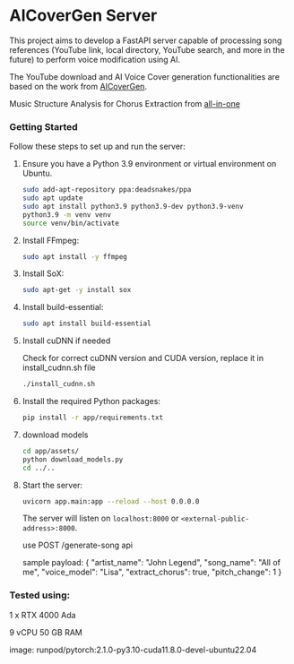 # AICoverGen Server
This project aims to develop a FastAPI server capable of processing song references (YouTube link, local directory, YouTube search, and more in the future) to perform voice modification using AI.

The YouTube download and AI Voice Cover generation functionalities are based on the work from [AICoverGen](https://github.com/SociallyIneptWeeb/AICoverGen).

Music Structure Analysis for Chorus Extraction from [all-in-one](https://github.com/mir-aidj/all-in-one/tree/main)

### Getting Started

Follow these steps to set up and run the server:

1. Ensure you have a Python 3.9 environment or virtual environment on Ubuntu.
    ```sh
    sudo add-apt-repository ppa:deadsnakes/ppa
    sudo apt update
    sudo apt install python3.9 python3.9-dev python3.9-venv
    python3.9 -m venv venv
    source venv/bin/activate
    ```
2. Install FFmpeg:
    ```sh
    sudo apt install -y ffmpeg
    ```
3. Install SoX:
    ```sh
    sudo apt-get -y install sox
    ```
4. Install build-essential:
    ```sh
    sudo apt install build-essential
    ```
5. Install cuDNN if needed
    
    Check for correct cuDNN version and CUDA version, replace it in install_cudnn.sh file
    ```sh
    ./install_cudnn.sh
    ```
6. Install the required Python packages:
    ```sh
    pip install -r app/requirements.txt
    ```

7. download models
    ```sh
    cd app/assets/
    python download_models.py
    cd ../..
    ```
    
8. Start the server:
    ```sh
    uvicorn app.main:app --reload --host 0.0.0.0
    ```

    The server will listen on `localhost:8000` or `<external-public-address>:8000`.

    use POST /generate-song api

    sample payload:
    {
        "artist_name": "John Legend",
        "song_name": "All of me",
        "voice_model": "Lisa",
        "extract_chorus": true,
        "pitch_change": 1
    }


### Tested using:

1 x RTX 4000 Ada

9 vCPU 50 GB RAM

image: runpod/pytorch:2.1.0-py3.10-cuda11.8.0-devel-ubuntu22.04